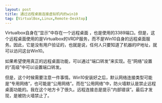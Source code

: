 ```yaml
---
layout: post
title: 通过远程桌面连接虚拟机内的win10
tag: [VirtualBox,Linux,Remote-Desktop]
---
```


Virtualbox自身在“显示”中存在一个远程桌面 ，也是使用的3389端口。但是，这个远程桌面使用的是Virtualbox的VRDP服务，而不是Win10自身的远程桌面服务。因此，它是没有用户验证的，也就是说，任何人只要知道了机器的IP地址，就可以访问这台Win10。

<!--break-->
如果希望使用真正的远程桌面功能，可以通过“端口转发”来实现。在“网络”设置的“高级”中可以设置端口转发。

但是，这个时候需要注意一件事情。Win10安装好之后，默认网络连接类型可能是“专用网络”，也可能是“公用网络”。而在“公用网络”中，防火墙默认是禁止远程桌面功能的。我在这个地方卡了很久。远程连接总是提示“内部错误”。最后才发现，是被防火墙禁止了。

